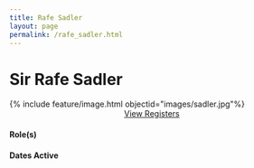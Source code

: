 ```yaml
---
title: Rafe Sadler
layout: page
permalink: /rafe_sadler.html
---
```


<h1 class="text-center">Sir Rafe Sadler </h1>

<div class="row p-5">
<div class="col-md-6">{% include feature/image.html objectid="images/sadler.jpg"%}</div>
<div class="col-md-6">
<div class="p-3" style="text-align:center;">
<a href="{{ '/browse.html' | relative_url }}#Rafe Sadler" class="btn btn-custom">View Registers</a>
</div>
<h4>Role(s)</h4>

<h4>Dates Active</h4>
</div>
</div>